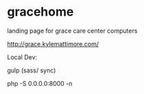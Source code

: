# gracehome
landing page for grace care center computers

http://grace.kylemattimore.com/

Local Dev: 

gulp (sass/ sync)

php -S 0.0.0.0:8000 -n

